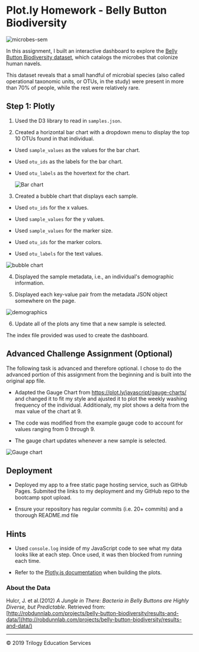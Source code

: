 # Plot.ly Homework - Belly Button Biodiversity

![microbes-sem](https://user-images.githubusercontent.com/66078772/99420794-44076080-28c3-11eb-9af5-f12681270521.jpg)


In this assignment, I built an interactive dashboard to explore the [Belly Button Biodiversity dataset](http://robdunnlab.com/projects/belly-button-biodiversity/), which catalogs the microbes that colonize human navels.

This dataset reveals that a small handful of microbial species (also called operational taxonomic units, or OTUs, in the study) were present in more than 70% of people, while the rest were relatively rare.

## Step 1: Plotly

1. Used the D3 library to read in `samples.json`.

2. Created a horizontal bar chart with a dropdown menu to display the top 10 OTUs found in that individual.

* Used `sample_values` as the values for the bar chart.

* Used `otu_ids` as the labels for the bar chart.

* Used `otu_labels` as the hovertext for the chart.

  ![Bar chart](https://user-images.githubusercontent.com/66078772/99419448-c0993f80-28c1-11eb-8de1-07e67010b2e1.png)

3. Created a bubble chart that displays each sample.

* Used `otu_ids` for the x values.

* Used `sample_values` for the y values.

* Used `sample_values` for the marker size.

* Used `otu_ids` for the marker colors.

* Used `otu_labels` for the text values.

![bubble chart](https://user-images.githubusercontent.com/66078772/99419587-e32b5880-28c1-11eb-9719-2d6bcb9131d7.png)

4. Displayed the sample metadata, i.e., an individual's demographic information.

5. Displayed each key-value pair from the metadata JSON object somewhere on the page.

![demographics](https://user-images.githubusercontent.com/66078772/99420386-c2afce00-28c2-11eb-906a-7a6ed5440ad3.PNG)


6. Update all of the plots any time that a new sample is selected.

The index file provided was used to create the dashboard.

## Advanced Challenge Assignment (Optional)

The following task is advanced and therefore optional.  I chose to do the advanced portion of this assignment from the beginning and is built into the original app file.  

* Adapted the Gauge Chart from <https://plot.ly/javascript/gauge-charts/> and changed it to fit my style and ajusted it to plot the weekly washing frequency of the individual.  Additionaly, my plot shows a delta from the max value of the chart at 9. 

* The code was modified from the example gauge code to account for values ranging from 0 through 9.

* The gauge chart updates whenever a new sample is selected.

![Gauge chart](https://user-images.githubusercontent.com/66078772/99420509-e541e700-28c2-11eb-96fd-eb14f729697b.png)

## Deployment

* Deployed my app to a free static page hosting service, such as GitHub Pages. Submited the links to my deployment and my GitHub repo to the bootcamp spot upload.

* Ensure your repository has regular commits (i.e. 20+ commits) and a thorough README.md file

## Hints

* Used `console.log` inside of my JavaScript code to see what my data looks like at each step.  Once used, it was then blocked from running each time.

* Refer to the [Plotly.js documentation](https://plot.ly/javascript/) when building the plots.

### About the Data

Hulcr, J. et al.(2012) _A Jungle in There: Bacteria in Belly Buttons are Highly Diverse, but Predictable_. Retrieved from: [http://robdunnlab.com/projects/belly-button-biodiversity/results-and-data/](http://robdunnlab.com/projects/belly-button-biodiversity/results-and-data/)

- - -

© 2019 Trilogy Education Services
